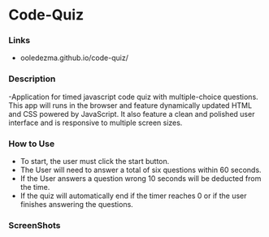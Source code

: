 # Code-Quiz

### Links

- ooledezma.github.io/code-quiz/

### Description

-Application for timed javascript code quiz with multiple-choice questions. This app will runs in the browser and feature dynamically updated HTML and CSS powered by JavaScript. It also feature a clean and polished user interface and is responsive to multiple screen sizes.

### How to Use

- To start, the user must click the start button.
- The User will need to answer a total of six questions within 60 seconds.
- If the User answers a question wrong 10 seconds will be deducted from the time.
- If the quiz will automatically end if the timer reaches 0 or if the user finishes answering the questions.

### ScreenShots
